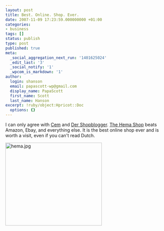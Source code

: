 ```yaml
---
layout: post
title: Best. Online. Shop. Ever.
date: 2007-11-09 17:23:59.000000000 +01:00
categories:
- business
tags: []
status: publish
type: post
published: true
meta:
  _social_aggregation_next_run: '1401625024'
  _edit_last: '3'
  _social_notify: '1'
  _wpcom_is_markdown: '1'
author:
  login: shanson
  email: papascott-wp@gmail.com
  display_name: PapaScott
  first_name: Scott
  last_name: Hanson
excerpt: !ruby/object:Hpricot::Doc
  options: {}
---
```

<p>I can only agree with <a href="http://sprechblase.wordpress.com/2007/11/09/der-beste-online-shop-aller-zeiten/" title="Der beste Online-Shop aller Zeiten">Cem</a> and <a href="http://www.shopblogger.de/blog/archives/5858-Kettenreaktion.html" title="Kettenreaktion">Der Shopblogger</a>. <a href="http://producten.hema.nl/">The Hema Shop</a> beats Amazon, Ebay, and everything else. It is the best online shop ever and is worth a visit, even if you can't read Dutch.</p>
<p><a href="http://producten.hema.nl/"><img src="https://www.papascott.de/wordpress/wp-content/uploads/2007/11/hema.jpg" alt="hema.jpg" border="0" width="300" height="259" /></a></p>

